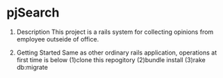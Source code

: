 pjSearch
========

1. Description
This project is a rails system for collecting opinions from employee outseide of office.

2. Getting Started
Same as other ordinary rails application, operations at first time is below
(1)clone this repogitory
(2)bundle install
(3)rake db:migrate
